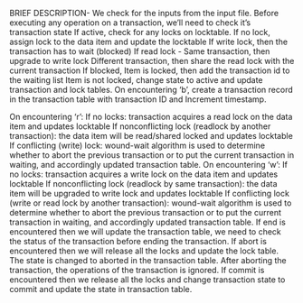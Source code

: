 BRIEF DESCRIPTION- 
We check for the inputs from the input file.
Before executing any operation on a transaction, we’ll need to check it’s transaction state
If active, check for any locks on locktable.
If no lock, assign lock to the data item and update the locktable
If write lock, then the transaction has to wait (blocked)
If read lock -
Same transaction, then upgrade to write lock
Different transaction, then share the read lock with the current transaction 
If blocked, 
Item is locked, then add the transaction id to the waiting list
Item is not locked, change state to active and update transaction and lock tables.
On encountering ‘b’, create a transaction record in the transaction table with transaction ID and Increment timestamp.


On encountering ‘r’:
If no locks: transaction acquires a read lock on the data item and updates locktable
If nonconflicting lock (readlock by another transaction): the data item will be read/shared locked and updates locktable
If conflicting (write) lock: wound-wait algorithm is used to determine whether to abort the previous transaction or to put the current transaction in waiting, and accordingly updated transaction table.
On encountering ‘w’:
If no locks: transaction acquires a write lock on the data item and updates locktable
If nonconflicting lock (readlock by same transaction): the data item will be upgraded to write lock and updates locktable
If conflicting lock (write or read lock by another transaction): wound-wait algorithm is used to determine whether to abort the previous transaction or to put the current transaction in waiting, and accordingly updated transaction table.
If end is encountered then we will update the transaction table, we need to check the status of the transaction before ending the transaction.
If abort is encountered then we will release all the locks and update the lock table. The state is changed to aborted in the transaction table. After aborting the transaction, the operations of the transaction is ignored.
If commit is encountered then we release all the locks and change transaction state to commit and update the state in transaction table.

